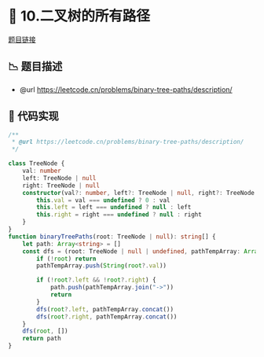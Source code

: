 # 🎯 10.二叉树的所有路径

[题目链接](https://leetcode.cn/problems/binary-tree-paths/description/)

## 📉 题目描述
* @url https://leetcode.cn/problems/binary-tree-paths/description/

## 📑 代码实现
```typescript
/**
 * @url https://leetcode.cn/problems/binary-tree-paths/description/
 */

class TreeNode {
    val: number
    left: TreeNode | null
    right: TreeNode | null
    constructor(val?: number, left?: TreeNode | null, right?: TreeNode | null) {
        this.val = val === undefined ? 0 : val
        this.left = left === undefined ? null : left
        this.right = right === undefined ? null : right
    }
}
function binaryTreePaths(root: TreeNode | null): string[] {
    let path: Array<string> = []
    const dfs = (root: TreeNode | null | undefined, pathTempArray: Array<string>) => {
        if (!root) return
        pathTempArray.push(String(root?.val))

        if (!root?.left && !root?.right) {
            path.push(pathTempArray.join("->"))
            return
        }
        dfs(root?.left, pathTempArray.concat())
        dfs(root?.right, pathTempArray.concat())
    }
    dfs(root, [])
    return path
}

```
